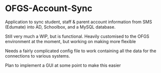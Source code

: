 # OFGS-Account-Sync

Application to sync student, staff & parent account information from SMS (Edumate) into AD, Schoolbox, and a MySQL database. 

Still very much a WIP, but is functional. Heavily customised to the OFGS environment at the moment, but working on making more flexible 

Needs a fairly complicated config file to work containing all the data for the connections to various systems. 

Plan to implement a GUI at some point to make this easier
